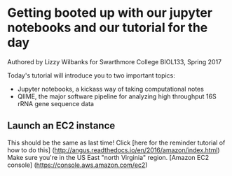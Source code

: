 # Getting booted up with our jupyter notebooks and our tutorial for the day
Authored by Lizzy Wilbanks for Swarthmore College BIOL133, Spring 2017

Today's tutorial will introduce you to two important topics:
- Jupyter notebooks, a kickass way of taking computational notes
- QIIME, the major software pipeline for analyzing high throughput 16S rRNA gene sequence data

## Launch an EC2 instance 
This should be the same as last time! Click [here for the reminder tutorial of how to do this] (http://angus.readthedocs.io/en/2016/amazon/index.html)
Make sure you're in the US East "north Virginia" region.
[Amazon EC2 console] (https://console.aws.amazon.com/ec2)
##
